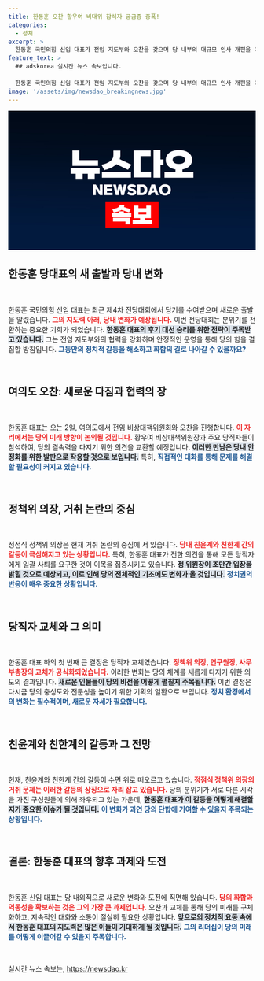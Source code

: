 ```yaml
---
title: 한동훈 오찬 황우여 비대위 참석자 궁금증 증폭!
categories:
  - 정치
excerpt: >
  한동훈 국민의힘 신임 대표가 전임 지도부와 오찬을 갖으며 당 내부의 대규모 인사 개편을 예고했습니다. 특히, 정점식 정책위의장의 거취와 친윤계-친한계의 갈등이 주목받고 있어 정치권의 이목이 집중되고 있습니다.
feature_text: >
  ## adskorea 실시간 뉴스 속보입니다.

  한동훈 국민의힘 신임 대표가 전임 지도부와 오찬을 갖으며 당 내부의 대규모 인사 개편을 예고했습니다. 특히, 정점식 정책위의장의 거취와 친윤계-친한계의 갈등이 주목받고 있어 정치권의 이목이 집중되고 있습니다.
image: '/assets/img/newsdao_breakingnews.jpg'
---
```


<p><img src="/assets/img/newsdao_breakingnews.jpg" alt="adskorea 속보" /></p>

<h2 data-ke-size="size26">한동훈 당대표의 새 출발과 당내 변화</h2>

<p data-ke-size="size16">&nbsp;</p>

<p>한동훈 국민의힘 신임 대표는 최근 제4차 전당대회에서 당기를 수여받으며 새로운 출발을 알렸습니다. <b><span style="color: #ee2323;">그의 지도력 아래, 당내 변화가 예상됩니다.</span></b> 이번 전당대회는 분위기를 전환하는 중요한 기회가 되었습니다. <b><span style="background-color: #21538527;">한동훈 대표의 후기 대선 승리를 위한 전략이 주목받고 있습니다.</span></b> 그는 전임 지도부와의 협력을 강화하며 안정적인 운영을 통해 당의 힘을 결집할 방침입니다. <b><span style="color: #1a5490;">그동안의 정치적 갈등을 해소하고 화합의 길로 나아갈 수 있을까요?</span></b></p>

<p data-ke-size="size16">&nbsp;</p>

<h2 data-ke-size="size26">여의도 오찬: 새로운 다짐과 협력의 장</h2>

<p data-ke-size="size16">&nbsp;</p>

<p>한동훈 대표는 오는 2일, 여의도에서 전임 비상대책위원회와 오찬을 진행합니다. <b><span style="color: #ee2323;">이 자리에서는 당의 미래 방향이 논의될 것입니다.</span></b> 황우여 비상대책위원장과 주요 당직자들이 참석하여, 당의 결속력을 다지기 위한 의견을 교환할 예정입니다. <b><span style="background-color: #21538527;">이러한 만남은 당내 안정화를 위한 발판으로 작용할 것으로 보입니다.</span></b> 특히, <b><span style="color: #1a5490;">직접적인 대화를 통해 문제를 해결할 필요성이 커지고 있습니다.</span></b></p>

<p data-ke-size="size16">&nbsp;</p>

<h2 data-ke-size="size26">정책위 의장, 거취 논란의 중심</h2>

<p data-ke-size="size16">&nbsp;</p>

<p>정점식 정책위 의장은 현재 거취 논란의 중심에 서 있습니다. <b><span style="color: #ee2323;">당내 친윤계와 친한계 간의 갈등이 극심해지고 있는 상황입니다.</span></b> 특히, 한동훈 대표가 전한 의견을 통해 모든 당직자에게 일괄 사퇴를 요구한 것이 이목을 집중시키고 있습니다. <b><span style="background-color: #21538527;">정 위원장이 조만간 입장을 밝힐 것으로 예상되고, 이로 인해 당의 전체적인 기조에도 변화가 올 것입니다.</span></b> <b><span style="color: #1a5490;">정치권의 반응이 매우 중요한 상황입니다.</span></b></p>

<p data-ke-size="size16">&nbsp;</p>

<h2 data-ke-size="size26">당직자 교체와 그 의미</h2>

<p data-ke-size="size16">&nbsp;</p>

<p>한동훈 대표 하의 첫 번째 큰 결정은 당직자 교체였습니다. <b><span style="color: #ee2323;">정책위 의장, 연구원장, 사무부총장의 교체가 공식화되었습니다.</span></b> 이러한 변화는 당의 체계를 새롭게 다지기 위한 의도의 결과입니다. <b><span style="background-color: #21538527;">새로운 인물들이 당의 비전을 어떻게 펼칠지 주목됩니다.</span></b> 이번 결정은 다시금 당의 충성도와 전문성을 높이기 위한 기획의 일환으로 보입니다. <b><span style="color: #1a5490;">정치 환경에서의 변화는 필수적이며, 새로운 자세가 필요합니다.</span></b></p>

<p data-ke-size="size16">&nbsp;</p>

<h2 data-ke-size="size26">친윤계와 친한계의 갈등과 그 전망</h2>

<p data-ke-size="size16">&nbsp;</p>

<p>현재, 친윤계와 친한계 간의 갈등이 수면 위로 떠오르고 있습니다. <b><span style="color: #ee2323;">정점식 정책위 의장의 거취 문제는 이러한 갈등의 상징으로 자리 잡고 있습니다.</span></b> 당의 분위기가 서로 다른 시각을 가진 구성원들에 의해 좌우되고 있는 가운데, <b><span style="background-color: #21538527;">한동훈 대표가 이 갈등을 어떻게 해결할지가 중요한 이슈가 될 것입니다.</span></b> <b><span style="color: #1a5490;">이 변화가 과연 당의 단합에 기여할 수 있을지 주목되는 상황입니다.</span></b></p>

<p data-ke-size="size16">&nbsp;</p>

<h2 data-ke-size="size26">결론: 한동훈 대표의 향후 과제와 도전</h2>

<p data-ke-size="size16">&nbsp;</p>

<p>한동훈 신임 대표는 당 내외적으로 새로운 변화와 도전에 직면해 있습니다. <b><span style="color: #ee2323;">당의 화합과 역동성을 확보하는 것은 그의 가장 큰 과제입니다.</span></b> 오찬과 교체를 통해 당의 미래를 구체화하고, 지속적인 대화와 소통이 절실히 필요한 상황입니다. <b><span style="background-color: #21538527;">앞으로의 정치적 요동 속에서 한동훈 대표의 지도력은 많은 이들이 기대하게 될 것입니다.</span></b> <b><span style="color: #1a5490;">그의 리더십이 당의 미래를 어떻게 이끌어갈 수 있을지 주목합니다.</span></b></p>

<p data-ke-size="size16">&nbsp;</p>
실시간 뉴스 속보는, <a href="https://newsdao.kr" rel="dofollow">https://newsdao.kr</a>


